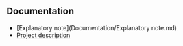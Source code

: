 ## Documentation

- [Explanatory note](Documentation/Explanatory note.md)
- [Project description](Documentation/README.md)
